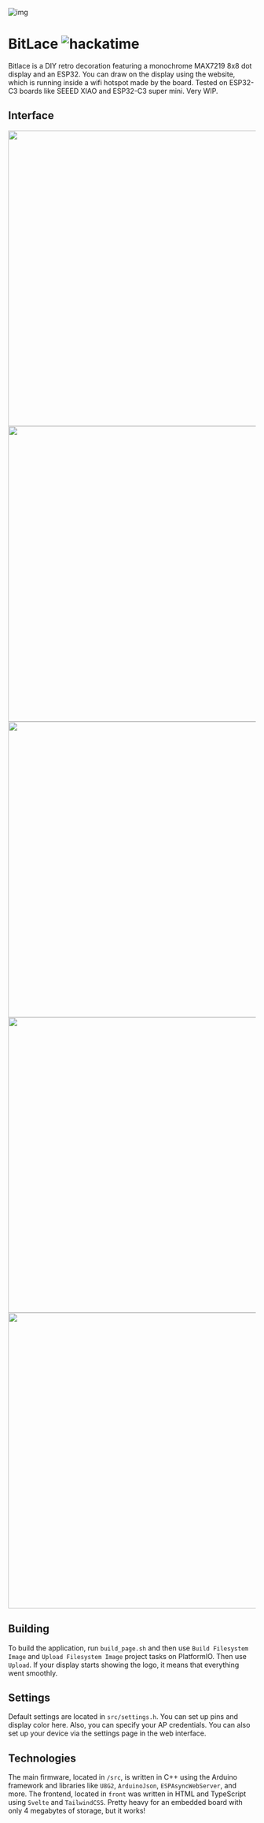 ![img](/img/bitlace.png)
# BitLace ![hackatime](https://hackatime-badge.hackclub.com/U091LS2TL8M/bitlace)
Bitlace is a DIY retro decoration featuring a monochrome MAX7219 8x8 dot display and an ESP32. You can draw on the display using the website, which is running inside a wifi hotspot made by the board. Tested on ESP32-C3 boards like SEEED XIAO and ESP32-C3 super mini. Very WIP.
## Interface
<img src="/img/interface1.png" height=600/> <img src="/img/interface2.png" height=600/> <img src="/img/interface3.png" height=600/> <img src="/img/interface4.png" height=600/> <img src="/img/interface5.png" height=600/>
## Building
To build the application, run ```build_page.sh``` and then use ```Build Filesystem Image``` and ```Upload Filesystem Image``` project tasks on PlatformIO. Then use ```Upload```. If your display starts showing the logo, it means that everything went smoothly.
## Settings 
Default settings are located in ```src/settings.h```. You can set up pins and display color here. Also, you can specify your AP credentials. You can also set up your device via the settings page in the web interface.
## Technologies
The main firmware, located in ```/src```, is written in C++ using the Arduino framework and libraries like ```U8G2```, ```ArduinoJson```, ```ESPAsyncWebServer```, and more. The frontend, located in ```front``` was written in HTML and TypeScript using ```Svelte``` and ```TailwindCSS```. Pretty heavy for an embedded board with only 4 megabytes of storage, but it works!
